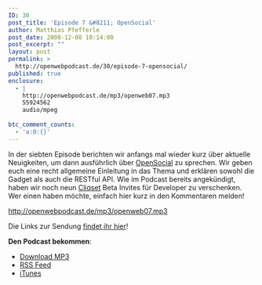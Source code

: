 ```yaml
---
ID: 30
post_title: 'Episode 7 &#8211; OpenSocial'
author: Matthias Pfefferle
post_date: 2008-12-08 10:14:00
post_excerpt: ""
layout: post
permalink: >
  http://openwebpodcast.de/30/episode-7-opensocial/
published: true
enclosure:
  - |
    http://openwebpodcast.de/mp3/openweb07.mp3
    55924562
    audio/mpeg
    
btc_comment_counts:
  - 'a:0:{}'
---
```

In der siebten Episode berichten wir anfangs mal wieder kurz über aktuelle Neuigkeiten, um dann ausführlich über <a href="http://opensocial.org">OpenSocial</a> zu sprechen. Wir geben euch eine recht allgemeine Einleitung in das Thema und erklären sowohl die Gadget als auch die RESTful API.
Wie im Podcast bereits angekündigt, haben wir noch neun <a href="http://cliqset.com">Cliqset</a> Beta Invites für Developer zu verschenken. Wer einen haben möchte, einfach hier kurz in den Kommentaren melden!

http://openwebpodcast.de/mp3/openweb07.mp3

Die Links zur Sendung <a href="http://openweb.mixxt.de/networks/wiki/index.episode-7">findet ihr hier</a>!

<strong>Den Podcast bekommen</strong>:
<ul><li><a href="http://openwebpodcast.de/mp3/openweb07.mp3">Download MP3</a></li>
<li><a href="http://feeds.feedburner.com/openwebcast">RSS Feed</a></li>
<li><a href="http://phobos.apple.com/WebObjects/MZStore.woa/wa/viewPodcast?id=294732929">iTunes</a></li></ul>